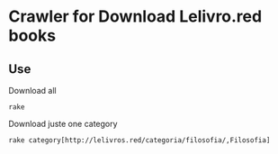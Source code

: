 # Crawler for Download Lelivro.red books

## Use

Download all
```
rake
```

Download juste one category
```
rake category[http://lelivros.red/categoria/filosofia/,Filosofia]
```
